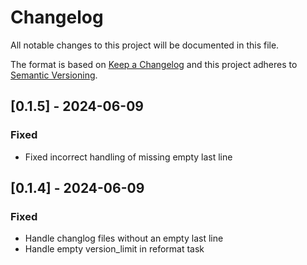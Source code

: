 # Changelog

All notable changes to this project will be documented in this file.

The format is based on [Keep a Changelog](http://keepachangelog.com/)
and this project adheres to [Semantic Versioning](http://semver.org/).

## [0.1.5] - 2024-06-09

### Fixed

- Fixed incorrect handling of missing empty last line

## [0.1.4] - 2024-06-09

### Fixed

- Handle changlog files without an empty last line
- Handle empty version_limit in reformat task
